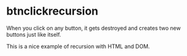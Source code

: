 # btnclickrecursion

When you click on any button, it gets destroyed and creates two new buttons just like itself. 

This is a nice example of recursion with HTML and DOM. 